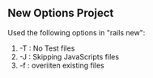 ## New Options Project

Used the following options in "rails new":

1. -T : No Test files 
2. -J : Skipping JavaScripts files
3. -f : overiiten existing files
